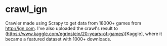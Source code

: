 # crawl_ign

Crawler made using Scrapy to get data from 18000+ games from http://ign.com.
I've also uploaded the crawl's result to (https://www.kaggle.com/egrinstein/20-years-of-games)[Kaggle], where it became
a featured dataset with 1000+ downloads.
